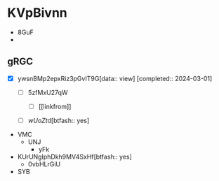 # KVpBivnn

* 8GuF
*

## gRGC

* [x] ywsnBMp2epxRiz3pGvIT9G\[data:: view] \[completed:: 2024-03-01]
  * [ ] 5zfMxU27qW

    * [ ] [[linkfrom]]
  * [ ] *wUoZt*d\[btfash:: yes]
* VMC
  * UNJ
    * yFk
* KUrUNgIphDkh9MV4SxHf\[btfash:: yes]
  * 0vbHLrGiU
* SYB
